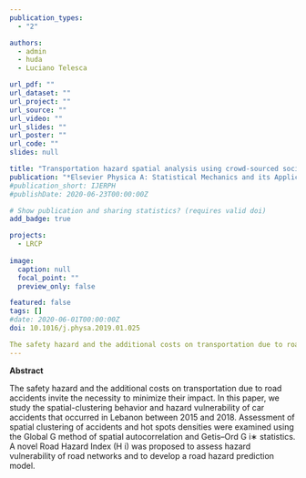 ```yaml
---
publication_types:
  - "2"

authors:
  - admin
  - huda
  - Luciano Telesca

url_pdf: ""
url_dataset: ""
url_project: ""
url_source: ""
url_video: ""
url_slides: ""
url_poster: ""
url_code: ""
slides: null

title: "Transportation hazard spatial analysis using crowd-sourced social network data"
publication: "*Elsevier Physica A: Statistical Mechanics and its Applications*"
#publication_short: IJERPH
#publishDate: 2020-06-23T00:00:00Z

# Show publication and sharing statistics? (requires valid doi)
add_badge: true

projects:
  - LRCP
  
image:
  caption: null
  focal_point: ""
  preview_only: false

featured: false
tags: []
#date: 2020-06-01T00:00:00Z
doi: 10.1016/j.physa.2019.01.025

The safety hazard and the additional costs on transportation due to road accidents invite the necessity to minimize their impact. In this paper, we study the spatial-clustering behavior and hazard vulnerability of car accidents that occurred in Lebanon between 2015 and 2018. Assessment of spatial clustering of accidents and hot spots densities were examined using the Global G method of spatial autocorrelation and Getis–Ord G i∗ statistics. A novel Road Hazard Index (H i) was proposed to assess hazard vulnerability of road networks and to develop a road hazard prediction model.
---
```


**Abstract**

The safety hazard and the additional costs on transportation due to road accidents invite the necessity to minimize their impact. In this paper, we study the spatial-clustering behavior and hazard vulnerability of car accidents that occurred in Lebanon between 2015 and 2018. Assessment of spatial clustering of accidents and hot spots densities were examined using the Global G method of spatial autocorrelation and Getis–Ord G i∗ statistics. A novel Road Hazard Index (H i) was proposed to assess hazard vulnerability of road networks and to develop a road hazard prediction model.